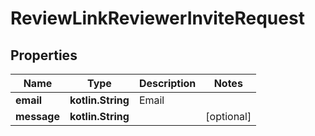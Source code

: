 
# ReviewLinkReviewerInviteRequest

## Properties
| Name | Type | Description | Notes |
| ------------ | ------------- | ------------- | ------------- |
| **email** | **kotlin.String** | Email |  |
| **message** | **kotlin.String** |  |  [optional] |



